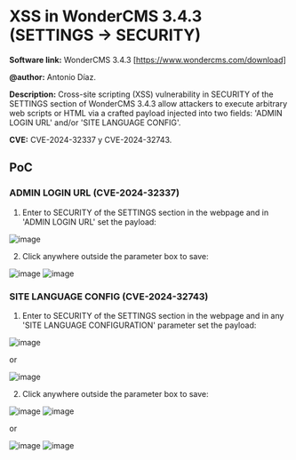 # XSS in WonderCMS 3.4.3 (SETTINGS -> SECURITY)
**Software link:** WonderCMS 3.4.3 [https://www.wondercms.com/download]

**@author:** Antonio Díaz.

**Description:** Cross-site scripting (XSS) vulnerability in SECURITY of the SETTINGS section of WonderCMS 3.4.3 allow attackers to execute arbitrary web scripts or HTML via a crafted payload injected into two fields: 'ADMIN LOGIN URL' and/or 'SITE LANGUAGE CONFIG'.

**CVE:** CVE-2024-32337 y CVE-2024-32743.

## PoC
### ADMIN LOGIN URL (CVE-2024-32337)
1. Enter to SECURITY of the SETTINGS section in the webpage and in 'ADMIN LOGIN URL' set the payload:

![image](https://github.com/adiapera/xss_security_wondercms_3.4.3/assets/165512291/f1e9c1df-28fd-4555-8714-22a5a98b07e5)

2. Click anywhere outside the parameter box to save:

![image](https://github.com/adiapera/xss_security_wondercms_3.4.3/assets/165512291/2de6b8bf-956c-4b96-b21d-7da4ca7b16fb)
![image](https://github.com/adiapera/xss_security_wondercms_3.4.3/assets/165512291/0336e36b-b1b6-46cc-927d-0d25c892e147)

### SITE LANGUAGE CONFIG (CVE-2024-32743)
1. Enter to SECURITY of the SETTINGS section in the webpage and in any 'SITE LANGUAGE CONFIGURATION' parameter set the payload:

![image](https://github.com/adiapera/xss_security_wondercms_3.4.3/assets/165512291/6b97b8d0-b811-4608-8dd9-b5bf125c9ba3)

or

![image](https://github.com/adiapera/xss_security_wondercms_3.4.3/assets/165512291/52f8aeef-3f0c-46bc-86eb-152e0356b1fa)



2. Click anywhere outside the parameter box to save:

![image](https://github.com/adiapera/xss_security_wondercms_3.4.3/assets/165512291/41b1d1a0-3d4b-4576-8469-935aac0096e4)
![image](https://github.com/adiapera/xss_security_wondercms_3.4.3/assets/165512291/2e7b526e-0455-47ea-a3d4-6d6f73c3505a)

or

![image](https://github.com/adiapera/xss_security_wondercms_3.4.3/assets/165512291/eba47806-2796-4faf-9c70-0add79c68968)
![image](https://github.com/adiapera/xss_security_wondercms_3.4.3/assets/165512291/a26ba390-f1e6-45b1-8fed-2311072afa16)



